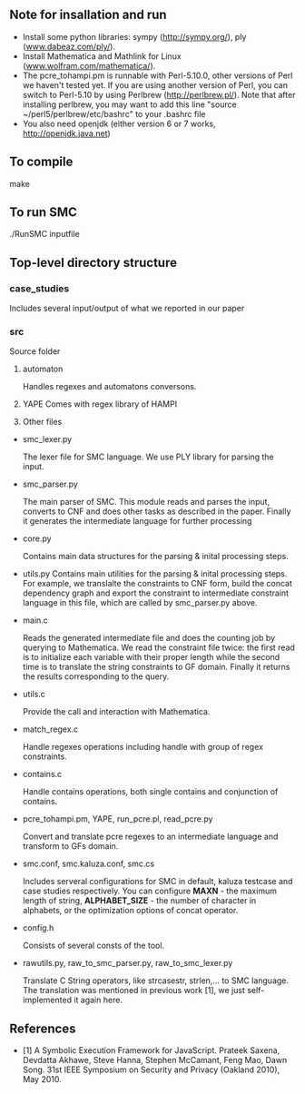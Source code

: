 ## Note for insallation and run
- Install some python libraries: sympy (http://sympy.org/), ply (www.dabeaz.com/ply/).
- Install Mathematica and Mathlink for Linux (www.wolfram.com/mathematica/).
- The pcre_tohampi.pm is runnable with Perl-5.10.0, other versions of Perl we haven't tested yet. If you are using another version of Perl, you can switch to Perl-5.10 by using Perlbrew (http://perlbrew.pl/). Note that after installing perlbrew, you may want to add this line "source ~/perl5/perlbrew/etc/bashrc" to your .bashrc file
- You also need openjdk (either version 6 or 7 works, http://openjdk.java.net)

## To compile
   make
   
## To run SMC
   ./RunSMC inputfile
   

## Top-level directory structure

### case_studies
   Includes several input/output of what we reported in our paper

### src
Source folder

1. automaton

   Handles regexes and automatons conversons.
   
2. YAPE
   Comes with regex library of HAMPI
   
3. Other files

- smc_lexer.py

  The lexer file for SMC language. We use PLY library for parsing the input.

- smc_parser.py

   The main parser of SMC. This module reads and parses the input, converts to CNF and does other tasks as described in the paper. Finally it generates the intermediate language for further processing
   
- core.py

   Contains main data structures for the parsing & inital processing steps.
   
- utils.py
   Contains main utilities for the parsing & inital processing steps. For example, we translalte the constraints to CNF form, build the concat dependency graph and export the constraint to intermediate constraint language in this file, which are called by smc_parser.py above.

- main.c
   
   Reads the generated intermediate file and does the counting job by querying to Mathematica. We read the constraint file twice: the first read is to initialize each variable with their proper length while the second time is to translate the string constraints to GF domain. Finally it returns the results corresponding to the query.
   
- utils.c

   Provide the call and interaction with Mathematica.
   
- match\_regex.c

   Handle regexes operations including handle with group of regex constraints.
   
- contains.c

   Handle contains operations, both single contains and conjunction of contains.
   
- pcre\_tohampi.pm, YAPE, run\_pcre.pl, read\_pcre.py

   Convert and translate pcre regexes to an intermediate language and transform to GFs domain.
   
- smc.conf, smc.kaluza.conf, smc.cs

   Includes serveral configurations for SMC in default, kaluza testcase and case studies respectively. You can configure **MAXN** - the maximum length of string, **ALPHABET_SIZE** - the number of character in alphabets, or the optimization options of concat operator.
   
- config.h
   
   Consists of several consts of the tool.
   
- rawutils.py, raw\_to\_smc_parser.py, raw\_to\_smc\_lexer.py
   
   Translate C String operators, like strcasestr, strlen,... to SMC language. The translation was mentioned in previous work [1], we just self-implemented it again here.

## References
- [1] A Symbolic Execution Framework for JavaScript. Prateek Saxena, Devdatta Akhawe, Steve Hanna, Stephen McCamant, Feng Mao, Dawn Song. 31st IEEE Symposium on Security and Privacy (Oakland 2010), May 2010.




   
